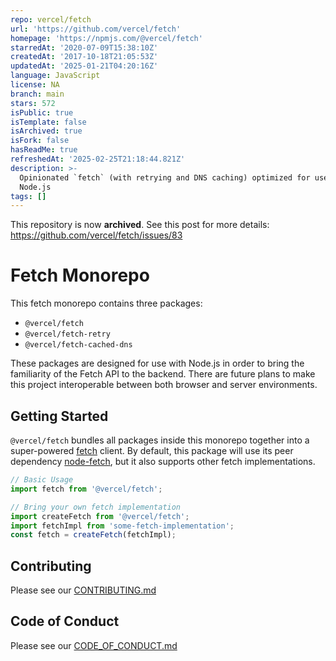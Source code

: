 ```yaml
---
repo: vercel/fetch
url: 'https://github.com/vercel/fetch'
homepage: 'https://npmjs.com/@vercel/fetch'
starredAt: '2020-07-09T15:38:10Z'
createdAt: '2017-10-18T21:05:53Z'
updatedAt: '2025-01-21T04:20:16Z'
language: JavaScript
license: NA
branch: main
stars: 572
isPublic: true
isTemplate: false
isArchived: true
isFork: false
hasReadMe: true
refreshedAt: '2025-02-25T21:18:44.821Z'
description: >-
  Opinionated `fetch` (with retrying and DNS caching) optimized for use with
  Node.js
tags: []
---
```


This repository is now **archived**. See this post for more details: https://github.com/vercel/fetch/issues/83

# Fetch Monorepo

This fetch monorepo contains three packages:

- `@vercel/fetch`
- `@vercel/fetch-retry`
- `@vercel/fetch-cached-dns`

These packages are designed for use with Node.js in order to bring the familiarity of the Fetch API to the backend. There are future plans to make this project interoperable between both browser and server environments.

## Getting Started

`@vercel/fetch` bundles all packages inside this monorepo together into a super-powered [fetch](https://developer.mozilla.org/en-US/docs/Web/API/Fetch_API) client. By default, this package will use its peer dependency [node-fetch](https://github.com/node-fetch/node-fetch), but it also supports other fetch implementations.

```js
// Basic Usage
import fetch from '@vercel/fetch';
```

```js
// Bring your own fetch implementation
import createFetch from '@vercel/fetch';
import fetchImpl from 'some-fetch-implementation';
const fetch = createFetch(fetchImpl);
```

## Contributing

Please see our [CONTRIBUTING.md](./CONTRIBUTING.md)

## Code of Conduct

Please see our [CODE_OF_CONDUCT.md](./CODE_OF_CONDUCT.md)
